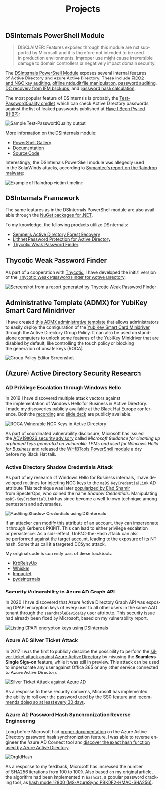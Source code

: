 ﻿---
title: Projects
lang: en
ref: projects
permalink: /en/projects/
fa_class: fas fa-download
---

## DSInternals PowerShell Module

> DISCLAIMER: Features exposed through this&nbsp;module are not supported by&nbsp;Microsoft and&nbsp;it&nbsp;is&nbsp;therefore not intended to&nbsp;be&nbsp;used in&nbsp;production environments. Improper use might cause irreversible damage to&nbsp;domain controllers or&nbsp;negatively impact domain security.

The [DSInternals PowerShell Module](https://www.powershellgallery.com/packages/DSInternals) exposes several internal features of&nbsp;Active Directory and&nbsp;Azure Active Directory. These include [FIDO2 and&nbsp;NGC key auditing](https://github.com/MichaelGrafnetter/DSInternals/blob/master/Documentation/PowerShell/Get-AzureADUserEx.md#get-azureaduserex), [offline ntds.dit file manipulation](https://github.com/MichaelGrafnetter/DSInternals/tree/master/Documentation/PowerShell#cmdlets-for-offline-active-directory-operations), [password auditing](https://github.com/MichaelGrafnetter/DSInternals/blob/master/Documentation/PowerShell/Test-PasswordQuality.md#test-passwordquality), [DC recovery from&nbsp;IFM backups](https://github.com/MichaelGrafnetter/DSInternals/blob/master/Documentation/PowerShell/New-ADDBRestoreFromMediaScript.md#new-addbrestorefrommediascript), and&nbsp;[password hash calculation](https://github.com/MichaelGrafnetter/DSInternals/tree/master/Documentation/PowerShell#cmdlets-for-password-hash-calculation).

The most popular feature of&nbsp;DSInternals is&nbsp;probably the&nbsp;[Test-PasswordQuality cmdlet](https://github.com/MichaelGrafnetter/DSInternals/blob/master/Documentation/PowerShell/Test-PasswordQuality.md#test-passwordquality), which&nbsp;can check Active Directory passwords against the&nbsp;list of&nbsp;leaked passwords published at [Have I&nbsp;Been Pwned (HIBP)](https://haveibeenpwned.com/):

![Sample Test-PasswordQuality output](/assets/images/dsinternals_password_quality.png)

More information on the&nbsp;DSInternals module:
- [PowerShell Gallery](https://www.powershellgallery.com/packages/DSInternals)
- [Documentation](https://github.com/MichaelGrafnetter/DSInternals/blob/master/Documentation/PowerShell/Readme.md)
- [Source Code](https://github.com/MichaelGrafnetter/DSInternals)

Interestingly, the&nbsp;DSInternals PowerShell module was allegedly used in&nbsp;the&nbsp;SolarWinds attacks, according to&nbsp;[Symantec's report on the&nbsp;Raindrop malware](https://symantec-enterprise-blogs.security.com/blogs/threat-intelligence/solarwinds-raindrop-malware):

![Example of&nbsp;Raindrop victim timeline](/assets/images/solorigate.webp)

## DSInternals Framework

The same features as&nbsp;in&nbsp;the&nbsp;DSInternals PowerShell module are also available through the
[NuGet packages for&nbsp;.NET](https://www.nuget.org/profiles/DSInternals).

To my knowledge, the&nbsp;following products utilize DSInternals:

- [Semperis Active Directory Forest Recovery](https://www.semperis.com/adf-recovery/)
- [Lithnet Password Protection for&nbsp;Active Directory](https://github.com/lithnet/ad-password-protection)
- [Thycotic Weak Password Finder](https://thycotic.com/solutions/free-it-tools/weak-password-finder/)

## Thycotic Weak Password Finder

As part of&nbsp;a&nbsp;cooperation with&nbsp;[Thycotic](https://thycotic.com/), I&nbsp;have developed the&nbsp;initial version of&nbsp;the&nbsp;[Thycotic Weak Password Finder for&nbsp;Active Directory](https://thycotic.com/solutions/free-it-tools/weak-password-finder/).

![Screenshot from&nbsp;a&nbsp;report generated by&nbsp;Thycotic Weak Password Finder](/assets/images/thycotic_report1.png)

## Administrative Template (ADMX) for&nbsp;YubiKey Smart Card Minidriver

I have created [this ADMX administrative template](https://github.com/MichaelGrafnetter/yubikey-minidriver-admx) that&nbsp;allows administrators to&nbsp;easily deploy the&nbsp;configuration of&nbsp;the&nbsp;[YubiKey Smart Card Minidriver](https://www.yubico.com/products/services-software/download/smart-card-drivers-tools/) through&nbsp;the&nbsp;Active Directory Group Policy. It&nbsp;can also be&nbsp;used on standalone computers to&nbsp;unlock some&nbsp;features of&nbsp;the&nbsp;YubiKey Minidriver that&nbsp;are disabled by&nbsp;default, like controlling the&nbsp;touch policy or&nbsp;blocking the&nbsp;generation of&nbsp;unsafe keys (ROCA).

![Group Policy Editor Screenshot](/assets/images/yubikey-admx.png)

## (Azure) Active Directory Security Research

### AD Privilege Escalation through Windows Hello

In 2019 I&nbsp;have discovered multiple attack vectors against the&nbsp;implementation of&nbsp;Windows Hello for&nbsp;Business in&nbsp;Active Directory. I&nbsp;made my discoveries publicly available at the&nbsp;Black Hat Europe conference. Both the&nbsp;[recording](/en/_posts/2019-12-22-video-black-hat-europe-2019-talk.md) and&nbsp;[slide deck](/en/_posts/2019-12-10-black-hat-europe-2019-slides.md) are publicly available.

![ROCA Vulnerable NGC Keys in&nbsp;Active Directory](/assets/images/roca.png)

As part of&nbsp;coordinated vulnerability disclosure, Microsoft has issued the&nbsp;[ADV190026 security advisory](https://msrc.microsoft.com/update-guide/en-US/vulnerability/ADV190026) called *Microsoft Guidance for&nbsp;cleaning up orphaned keys generated on vulnerable TPMs and&nbsp;used for&nbsp;Windows Hello for&nbsp;Business* and&nbsp;released the&nbsp;[WHfBTools PowerShell module](https://support.microsoft.com/en-us/topic/using-whfbtools-powershell-module-for-cleaning-up-orphaned-windows-hello-for-business-keys-779d1f3f-bb2d-c495-0f6b-9aeb940eeafb) a&nbsp;day before&nbsp;my Black Hat talk.

### Active Directory Shadow Credentials Attack

As part of&nbsp;my research of&nbsp;Windows Hello for&nbsp;Business internals, I&nbsp;have developed routines for&nbsp;injecting NGC keys to&nbsp;the&nbsp;`msDS-KeyCredentialLink` AD attribute This&nbsp;technique was later [popularized by&nbsp;Elad Shamir](https://posts.specterops.io/shadow-credentials-abusing-key-trust-account-mapping-for-takeover-8ee1a53566ab) from&nbsp;SpecterOps, who&nbsp;coined the&nbsp;name *Shadow Credentials*. Manipulating `msDS-KeyCredentialLink` has since&nbsp;become a&nbsp;well-known technique among pentesters and&nbsp;adversaries.

![Auditing Shadow Credentials using DSInternals](/assets/images/ngc_audit.png)

If an&nbsp;attacker can modify this&nbsp;attribute of&nbsp;an&nbsp;account, they can&nbsp;impersonate it&nbsp;through Kerberos PKINIT. This&nbsp;can lead to&nbsp;either privilege escalation or&nbsp;persistence. As&nbsp;a&nbsp;side-effect, UnPAC-the-Hash attack can also be&nbsp;performed against the&nbsp;target account, leading to&nbsp;the&nbsp;exposure of&nbsp;its NT hash. Some&nbsp;thus call it&nbsp;a&nbsp;targeted DCSync attack.

My original code is&nbsp;currently part of&nbsp;these hacktools:
- [KrbRelayUp](https://github.com/Dec0ne/KrbRelayUp)
- [Whisker](https://github.com/eladshamir/Whisker)
- [Impacket](https://github.com/SecureAuthCorp/impacket)
- [pydsinternals](https://github.com/p0dalirius/pydsinternals)

### Security Vulnerability in&nbsp;Azure AD Graph API

In 2020 I&nbsp;have discovered that&nbsp;Azure Active Directory Graph API was exposing DPAPI encryption keys of&nbsp;every user to&nbsp;all other users in&nbsp;the&nbsp;same AAD tenant through the&nbsp;`searchableDeviceKey` user attribute. This&nbsp;security issue had already been fixed by&nbsp;Microsoft, based on my vulnerability report.

![Listing DPAPI encryption keys using DSInternals](/assets/images/aad_dpapi.png)

### Azure AD Silver Ticket Attack

In 2017 I&nbsp;was the&nbsp;first to&nbsp;publicly describe the&nbsp;possibility to&nbsp;perform the&nbsp;[silver ticket attack against Azure Active Directory](/en/_posts/2017-01-15-impersonating-office-365-users-mimikatz.md) by&nbsp;misusing the&nbsp;**Seamless Single Sign-on** feature, while&nbsp;it&nbsp;was still in&nbsp;preview. This&nbsp;attack can be&nbsp;used to&nbsp;impersonate any user against Office 365 or&nbsp;any other service connected to&nbsp;Azure Active Directory.

![Silver Ticket Attack against Azure AD](/assets/images/aad_sso3.png)

As a&nbsp;response to&nbsp;these security concerns, Microsoft has implemented the&nbsp;ability to&nbsp;roll over the&nbsp;password used by&nbsp;the&nbsp;SSO feature and&nbsp;[recommends doing so&nbsp;at least every 30 days](https://learn.microsoft.com/en-us/azure/active-directory/hybrid/how-to-connect-sso-faq#how-can-i-roll-over-the-kerberos-decryption-key-of-the--azureadsso--computer-account-).

### Azure AD Password Hash Synchronization Reverse Engineering

Long before&nbsp;Microsoft had [proper documentation](https://learn.microsoft.com/en-us/azure/active-directory/hybrid/how-to-connect-password-hash-synchronization#detailed-description-of-how-password-hash-synchronization-works) on the&nbsp;Azure Active Directory password hash synchronization feature, I&nbsp;was able to&nbsp;reverse engineer the&nbsp;Azure AD Connect tool and&nbsp;[discover the&nbsp;exact hash function used by&nbsp;Azure Active Directory](/en/_posts/2015-10-18-how-azure-active-directory-connect-syncs-passwords.md).

![OrgIdHash](/assets/images/ps_orgidhash.png)

As a&nbsp;response to&nbsp;my feedback, Microsoft has increased the&nbsp;number of&nbsp;SHA256 iterations from&nbsp;100 to&nbsp;1000. Also based on my original article, the&nbsp;algorithm had been implemented in&nbsp;`hashcat`, a&nbsp;popular password cracking tool, as&nbsp;[hash mode 12800 (MS-AzureSync PBKDF2-HMAC-SHA256)](https://hashcat.net/wiki/doku.php?id=example_hashes).
